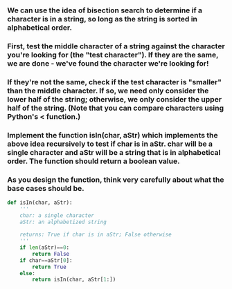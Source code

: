 ### We can use the idea of bisection search to determine if a character is in a string, so long as the string is sorted in alphabetical order.
### First, test the middle character of a string against the character you're looking for (the "test character"). If they are the same, we are done - we've found the character we're looking for!
### If they're not the same, check if the test character is "smaller" than the middle character. If so, we need only consider the lower half of the string; otherwise, we only consider the upper half of the string. (Note that you can compare characters using Python's < function.)
### Implement the function isIn(char, aStr) which implements the above idea recursively to test if char is in aStr. char will be a single character and aStr will be a string that is in alphabetical order. The function should return a boolean value.

### As you design the function, think very carefully about what the base cases should be.

```py
def isIn(char, aStr):
    '''
    char: a single character
    aStr: an alphabetized string
    
    returns: True if char is in aStr; False otherwise
    '''
    if len(aStr)==0:
        return False
    if char==aStr[0]:
        return True
    else:
        return isIn(char, aStr[1:])
```